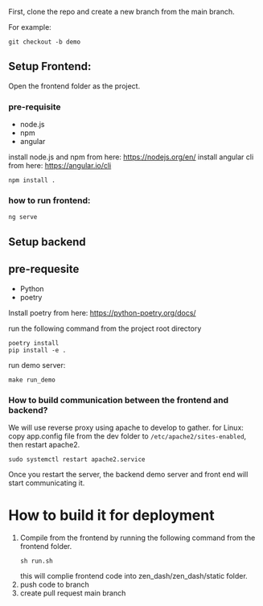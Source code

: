 First, clone the repo and create a new branch from the main branch.

For example:

```git checkout -b demo```

## Setup Frontend:
Open the frontend folder as the project.

### pre-requisite
* node.js
* npm
* angular

install node.js and npm from here: https://nodejs.org/en/
install angular cli from here: https://angular.io/cli

```
npm install .
```

### how to run frontend:
```
ng serve
```

## Setup backend 

## pre-requesite
- Python
- poetry

Install poetry from here: https://python-poetry.org/docs/

run the following command from the project root directory

```
poetry install
pip install -e .
```

run demo server:
```
make run_demo
```

### How to build communication between the frontend and backend?
We will use reverse proxy using apache to develop to gather.
for Linux: copy app.config file from the dev folder to `/etc/apache2/sites-enabled`, then restart apache2.

```
sudo systemctl restart apache2.service
```

Once you restart the server, the backend demo server and front end will start communicating it.


# How to build it for deployment
1. Compile from the frontend by running the following command from the frontend folder.
    ```
    sh run.sh
    ```
    this will complie frontend code into zen_dash/zen_dash/static folder.
2. push code to branch
3. create pull request main branch